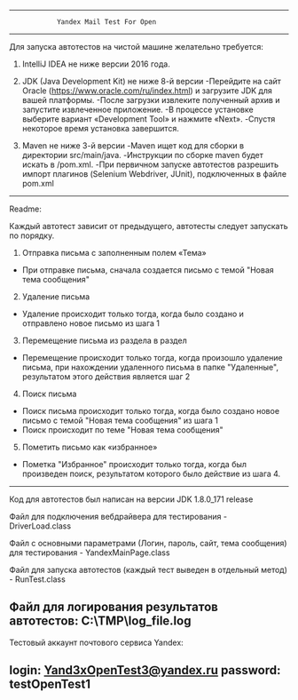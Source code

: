 ------------------------------------------------------------------
                Yandex Mail Test For Open
------------------------------------------------------------------
Для запуска автотестов на чистой машине желательно требуется:

1. IntelliJ IDEA не ниже версии 2016 года.

2. JDK (Java Development Kit) не ниже 8-й версии
-Перейдите на сайт Oracle (https://www.oracle.com/ru/index.html) и загрузите JDK для вашей платформы.
-После загрузки извлеките полученный архив и запустите извлеченное приложение.
-В процессе установке выберите вариант «Development Tool» и нажмите «Next».
-Спустя некоторое время установка завершится.

3. Maven не ниже 3-й версии
-Maven ищет код для сборки в директории <project>src/main/java.
-Инструкции по сборке maven будет искать в <project>/pom.xml.
-При первичном запуске автотестов разрешить импорт плагинов (Selenium Webdriver, JUnit), подключенных в файле pom.xml
------------------------------------------------------------------

Readme:

Каждый автотест зависит от предыдущего, автотесты следует запускать по порядку.

1. Отправка письма с заполненным полем «Тема»
- При отправке письма, сначала создается письмо с темой "Новая тема сообщения"

2. Удаление письма
- Удаление происходит только тогда, когда было создано и отправлено новое письмо из шага 1

3. Перемещение письма из раздела в раздел
- Перемещение происходит только тогда, когда произошло удаление письма, при нахождении удаленного письма в папке "Удаленные", результатом этого действия является шаг 2

4. Поиск письма
- Поиск письма происходит только тогда, когда было создано новое письмо с темой "Новая тема сообщения" из шага 1
- Поиск происходит по теме "Новая тема сообщения"

5. Пометить письмо как «избранное»
- Пометка "Избранное" происходит только тогда, когда был произведен поиск, результатом которого было действие из шага 4.
------------------------------------------------------------------
Код для автотестов был написан на версии JDK 1.8.0_171 release

Файл для подключения вебдрайвера для тестирования - DriverLoad.class

Файл с основными параметрами (Логин, пароль, сайт, тема сообщения) для тестирования - YandexMainPage.class

Файл для запуска автотестов (каждый тест выведен в отдельный метод) - RunTest.class 

Файл для логирования результатов автотестов: C:\TMP\log_file.log
------------------------------------------------------------------
Тестовый аккаунт почтового сервиса Yandex:

login: Yand3xOpenTest3@yandex.ru
password: testOpenTest1
------------------------------------------------------------------

